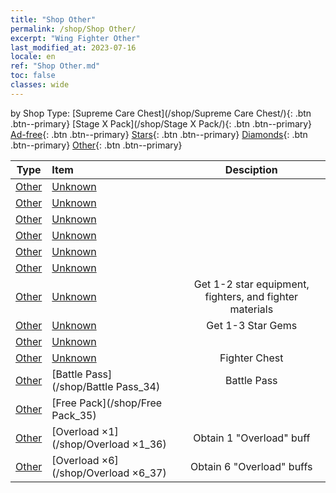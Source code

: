 ```yaml
---
title: "Shop Other"
permalink: /shop/Shop Other/
excerpt: "Wing Fighter Other"
last_modified_at: 2023-07-16
locale: en
ref: "Shop Other.md"
toc: false
classes: wide
---
```


  by Shop Type:  [Supreme Care Chest](/shop/Supreme Care Chest/){: .btn .btn--primary}  [Stage X Pack](/shop/Stage X Pack/){: .btn .btn--primary}  [Ad-free](/shop/Ad-free/){: .btn .btn--primary}  [Stars](/shop/Stars/){: .btn .btn--primary}  [Diamonds](/shop/Diamonds/){: .btn .btn--primary}  [Other](/shop/Other/){: .btn .btn--primary}

  |    Type   |   Item   | Desciption |
  |:---------:|:---------|:----------:|
 [Other](/shop/Other/) |[Unknown](/shop/Unknown_19) |  | 
 [Other](/shop/Other/) |[Unknown](/shop/Unknown_23) |  | 
 [Other](/shop/Other/) |[Unknown](/shop/Unknown_24) |  | 
 [Other](/shop/Other/) |[Unknown](/shop/Unknown_25) |  | 
 [Other](/shop/Other/) |[Unknown](/shop/Unknown_26) |  | 
 [Other](/shop/Other/) |[Unknown](/shop/Unknown_27) |  | 
 [Other](/shop/Other/) |[Unknown](/shop/Unknown_30) | Get 1-2 star equipment, fighters, and fighter materials | 
 [Other](/shop/Other/) |[Unknown](/shop/Unknown_31) | Get 1-3 Star Gems | 
 [Other](/shop/Other/) |[Unknown](/shop/Unknown_32) |  | 
 [Other](/shop/Other/) |[Unknown](/shop/Unknown_33) | Fighter Chest | 
 [Other](/shop/Other/) |[Battle Pass](/shop/Battle Pass_34) | Battle Pass | 
 [Other](/shop/Other/) |[Free Pack](/shop/Free Pack_35) |  | 
 [Other](/shop/Other/) |[Overload ×1](/shop/Overload ×1_36) | Obtain 1 "Overload" buff | 
 [Other](/shop/Other/) |[Overload ×6](/shop/Overload ×6_37) | Obtain 6 "Overload" buffs | 
